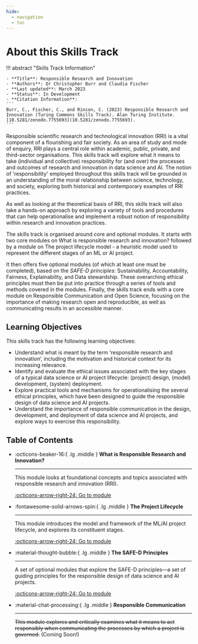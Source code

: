 ```yaml
---
hide:
  - navigation
  - toc
---
```


# About this Skills Track

!!! abstract "Skills Track Information"

    - **Title**: Responsible Research and Innovation
    - **Authors**: Dr Christopher Burr and Claudia Fischer
    - **Last updated**: March 2023
    - **Status**: In Development
    - **Citation Information**: 
    ```
    Burr, C., Fischer, C., and Rincon, C. (2023) Responsible Research and Innovation (Turing Commons Skills Track). Alan Turing Institute. [10.5281/zenodo.7755693](10.5281/zenodo.7755693).
    ```

Responsible scientific research and technological innovation (RRI) is a vital component of a flourishing and fair society. As an area of study and mode of enquiry, RRI plays a central role within academic, public, private, and third-sector organisations. This skills track will explore what it means to take (individual and collective) responsibility for (and over) the processes and outcomes of research and innovation in data science and AI. The notion of 'responsibility' employed throughout this skills track will be grounded in an understanding of the moral relationship between science, technology, and society, exploring both historical and contemporary examples of RRI practices.

As well as looking at the theoretical basis of RRI, this skills track will also take a hands-on approach by exploring a variety of tools and procedures that can help operationalise and implement a robust notion of responsibility within research and innovation practices.

The skills track is organised around core and optional modules. It starts with two core modules on What is responsible research and innovation? followed by a module on The project lifecycle model - a heuristic model used to represent the different stages of an ML or AI project.

It then offers five optional modules (of which at least one must be completed), based on the *SAFE-D principles*: Sustainability, Accountability, Fairness, Explainability, and Data stewardship. These overarching ethical principles must then be put into practice through a series of tools and methods covered in the modules. Finally, the skills track ends with a core module on Responsible Communication and Open Science, focusing on the importance of making research open and reproducible, as well as communicating results in an accessible manner.

## Learning Objectives

This skills track has the following learning objectives:

- Understand what is meant by the term ‘responsible research and innovation’, including the motivation and historical context for its increasing relevance.
- Identify and evaluate the ethical issues associated with the key stages of a typical data science or AI project lifecycle: (project) design, (model) development, (system) deployment.
- Explore practical tools and mechanisms for operationalising the several ethical principles, which have been designed to guide the responsible design of data science and AI projects.
- Understand the importance of responsible communication in the design, development, and deployment of data science and AI projects, and explore ways to exercise this responsibility.

## Table of Contents

<div class="grid cards" markdown>

-   :octicons-beaker-16:{ .lg .middle } __What is Responsible Research and Innovation?__

    ---

    This module looks at foundational concepts and topics associated with responsible research and innovation (RRI).

    [:octicons-arrow-right-24: Go to module](rri-100-index.md)

-   :fontawesome-solid-arrows-spin:{ .lg .middle } __The Project Lifecycle__

    ---

    This module introduces the model and framework of the ML/AI project lifecycle, and explores its constituent stages.

    [:octicons-arrow-right-24: Go to module](rri-101-index.md)

-   :material-thought-bubble:{ .lg .middle } __The SAFE-D Principles__

    ---

    A set of optional modules that explore the SAFE-D principles—a set of guiding principles for the responsible design of data science and AI projects.

    [:octicons-arrow-right-24: Go to module](rri-200-index.md)

-   :material-chat-processing:{ .lg .middle } __Responsible Communication__

    ---

    ~~This module explores and critically examines what it means to act responsibly when communicating the processes by which a project is governed.~~ (Coming Soon!)

    <!-- [:octicons-arrow-right-24: Go to module](rri-300-index.md) -->

</div>
